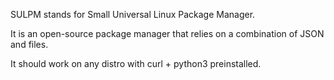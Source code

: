 SULPM stands for Small Universal Linux Package Manager.

It is an open-source package manager that relies on a combination of JSON and files.

It should work on any distro with curl + python3 preinstalled.
